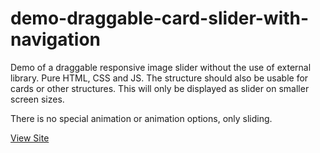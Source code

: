# demo-draggable-card-slider-with-navigation
 
Demo of a draggable responsive image slider without the use of external library. Pure HTML, CSS and JS. The structure should also be usable for cards or other structures. This will only be displayed as slider on smaller screen sizes.

There is no special animation or animation options, only sliding.

[View Site](https://webbees-development.github.io/demo-draggable-card-slider-with-navigation/)
